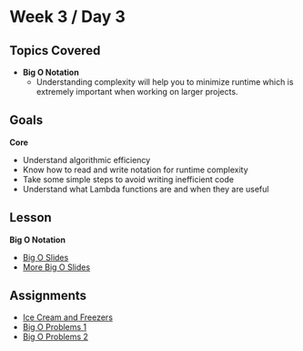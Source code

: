 # Week 3 / Day 3

## Topics Covered
- **Big O Notation**
  - Understanding complexity will help you to minimize runtime which is extremely important when working on larger projects.

## Goals
**Core**
- Understand algorithmic efficiency
- Know how to read and write notation for runtime complexity
- Take some simple steps to avoid writing inefficient code
- Understand what Lambda functions are and when they are useful

## Lesson
**Big O Notation**
- [Big O Slides](https://docs.google.com/presentation/d/1RNYAhAkNF3-UR9rzlBOaWJ0fyYundS0TAGXEYRv-Ybo/edit#slide=id.g22ef87eb09_0_23)
- [More Big O Slides](../page-resources/Big_O_Notation.pdf)

## Assignments
- [Ice Cream and Freezers](https://github.com/papaplatoon/oop-ice-cream-and-freezers)
- [Big O Problems 1](https://github.com/papaplatoon/algo-big-o-i)
- [Big O Problems 2](https://github.com/papaplatoon/algo-big-o-ii)


